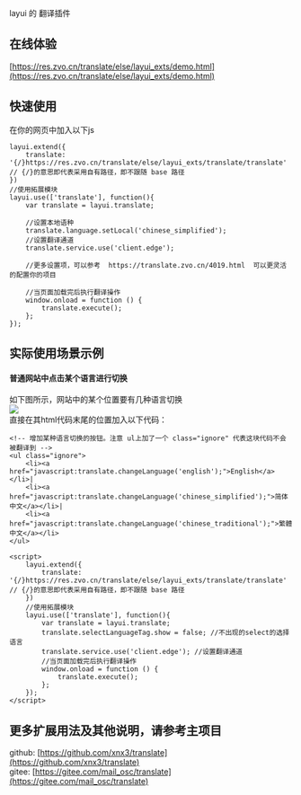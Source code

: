 layui 的 翻译插件


## 在线体验

[https://res.zvo.cn/translate/else/layui_exts/demo.html](https://res.zvo.cn/translate/else/layui_exts/demo.html)


## 快速使用

在你的网页中加入以下js  

````
layui.extend({
	translate: '{/}https://res.zvo.cn/translate/else/layui_exts/translate/translate' // {/}的意思即代表采用自有路径，即不跟随 base 路径
})
//使用拓展模块
layui.use(['translate'], function(){
	var translate = layui.translate;
	
	//设置本地语种
	translate.language.setLocal('chinese_simplified');
	//设置翻译通道
	translate.service.use('client.edge');

	//更多设置项，可以参考  https://translate.zvo.cn/4019.html  可以更灵活的配置你的项目
	
	//当页面加载完后执行翻译操作
	window.onload = function () {
		translate.execute();
	};  
});
````


## 实际使用场景示例
#### 普通网站中点击某个语言进行切换
如下图所示，网站中的某个位置要有几种语言切换  
![](http://cdn.weiunity.com/site/341/news/43b838ea6ad041898037eaaaf5802776.png)  
直接在其html代码末尾的位置加入以下代码：  

````
<!-- 增加某种语言切换的按钮。注意 ul上加了一个 class="ignore" 代表这块代码不会被翻译到 -->
<ul class="ignore">
	<li><a href="javascript:translate.changeLanguage('english');">English</a></li>|
	<li><a href="javascript:translate.changeLanguage('chinese_simplified');">简体中文</a></li>|
	<li><a href="javascript:translate.changeLanguage('chinese_traditional');">繁體中文</a></li>
</ul>

<script>
	layui.extend({
		translate: '{/}https://res.zvo.cn/translate/else/layui_exts/translate/translate' // {/}的意思即代表采用自有路径，即不跟随 base 路径
	})
	//使用拓展模块
	layui.use(['translate'], function(){
		var translate = layui.translate;
		translate.selectLanguageTag.show = false; //不出现的select的选择语言
		translate.service.use('client.edge'); //设置翻译通道
		//当页面加载完后执行翻译操作
		window.onload = function () {
			translate.execute();
		};  
	});
</script>

````

## 更多扩展用法及其他说明，请参考主项目 

github: [https://github.com/xnx3/translate](https://github.com/xnx3/translate)  
gitee: [https://gitee.com/mail_osc/translate](https://gitee.com/mail_osc/translate) 

